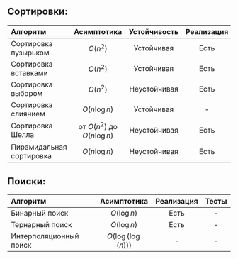 ## Сортировки:
| Алгоритм                           | Асимптотика                  | Устойчивость | Реализация | Тесты |
| :--------------------------------- | :--------------------------: | :------------: | :----------: | :--------: |
| Сортировка пузырьком |  $O(n^2)$ | Устойчивая | Есть         | -    |
| Сортировка вставками           | $O(n^2)$                | Устойчивая | Есть         | -    |
| Сортировка выбором                | $O(n^2)$                | Неустойчивая   | Есть         | -    |
| Сортировка слиянием                | $O(n \log n)$                | Устойчивая   | -         | -    |
| Сортировка Шелла                | от $O(n^2)$ до $O(n \log n)$             | Неустойчивая   | Есть         | -    |
| Пирамидальная сортировка                | $O(n \log n)$               | Неустойчивая   | Есть         | -    |


## Поиски:

| Алгоритм               |    Асимптотика     | Реализация | Тесты |
|:---------------------- |:------------------:|:----------:|:-----:|
| Бинарный поиск         |    $O(\log n)$     |    Есть    |   -   |
| Тернарный поиск        |    $O(\log n)$     |    Есть    |   -   |
| Интерполяционный поиск | $O(\log(\log(n)))$ |    -    |   -   |

